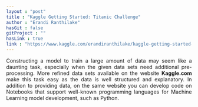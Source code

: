```yaml
---
layout : "post"
title : "Kaggle Getting Started: Titanic Challenge"
author : "Erandi Ranthilake"
hasGit : false
gitProject : ""
hasLink : true
link : "https://www.kaggle.com/erandiranthilake/kaggle-getting-started-with-titanic"
---
```

<div style="text-align: justify"> 
Constructing a model to train a large amount of data may seem like a daunting task, especially when the given data sets need additional pre-processing. More refined data sets available on the website <b>Kaggle.com</b> make this task easy as the data is well structured and explanatory. In addition to providing data, on the same website you can develop code on Notebooks that support well-known programming languages for Machine Learning model development, such as Python. 
</div>
